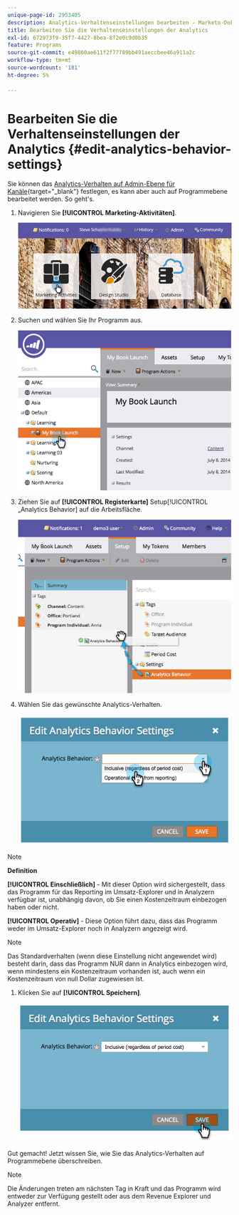 ```yaml
---
unique-page-id: 2953405
description: Analytics-Verhaltenseinstellungen bearbeiten - Marketo-Dokumente - Produktdokumentation
title: Bearbeiten Sie die Verhaltenseinstellungen der Analytics
exl-id: 672973f9-35f7-4427-8bea-8f2e0c9d0b35
feature: Programs
source-git-commit: e49860ae611f2f77789bb491aeccbee46a911a2c
workflow-type: tm+mt
source-wordcount: '181'
ht-degree: 5%

---
```


# Bearbeiten Sie die Verhaltenseinstellungen der Analytics {#edit-analytics-behavior-settings}

Sie können das [Analytics-Verhalten auf Admin-Ebene für Kanäle](/help/marketo/product-docs/reporting/revenue-cycle-analytics/program-analytics/make-a-program-without-a-period-cost-available-in-revenue-explorer-and-analyzers.md){target="_blank"} festlegen, es kann aber auch auf Programmebene bearbeitet werden. So geht&#39;s.

1. Navigieren Sie **[!UICONTROL Marketing-Aktivitäten]**.

   ![](assets/login-marketing-activities-2.png)

1. Suchen und wählen Sie Ihr Programm aus.

   ![](assets/image2014-9-24-11-3a40-3a57.png)

1. Ziehen Sie auf **[!UICONTROL Registerkarte]** Setup[!UICONTROL &#x200B; „Analytics Behavior] auf die Arbeitsfläche.

   ![](assets/image2014-9-24-11-3a41-3a2.png)

1. Wählen Sie das gewünschte Analytics-Verhalten.

   ![](assets/image2014-9-24-11-3a42-3a0.png)

>[!NOTE]
>
>**Definition**
>
>**[!UICONTROL Einschließlich]** - Mit dieser Option wird sichergestellt, dass das Programm für das Reporting im Umsatz-Explorer und in Analyzern verfügbar ist, unabhängig davon, ob Sie einen Kostenzeitraum einbezogen haben oder nicht.
>
>**[!UICONTROL Operativ]** - Diese Option führt dazu, dass das Programm weder im Umsatz-Explorer noch in Analyzern angezeigt wird.

>[!NOTE]
>
>Das Standardverhalten (wenn diese Einstellung nicht angewendet wird) besteht darin, dass das Programm NUR dann in Analytics einbezogen wird, wenn mindestens ein Kostenzeitraum vorhanden ist, auch wenn ein Kostenzeitraum von null Dollar zugewiesen ist.

1. Klicken Sie auf **[!UICONTROL Speichern]**.

   ![](assets/image2014-9-24-11-3a42-3a6.png)

Gut gemacht! Jetzt wissen Sie, wie Sie das Analytics-Verhalten auf Programmebene überschreiben.

>[!NOTE]
>
>Die Änderungen treten am nächsten Tag in Kraft und das Programm wird entweder zur Verfügung gestellt oder aus dem Revenue Explorer und Analyzer entfernt.
